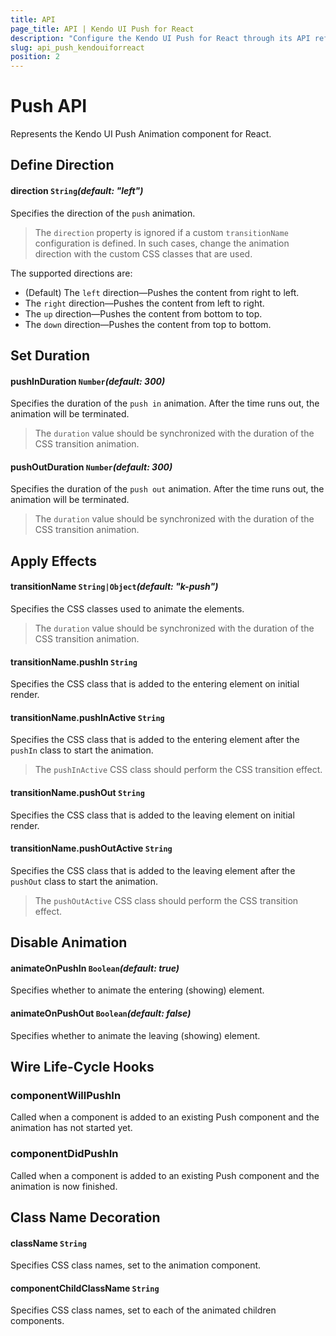 ```yaml
---
title: API
page_title: API | Kendo UI Push for React
description: "Configure the Kendo UI Push for React through its API reference."
slug: api_push_kendouiforreact
position: 2
---
```


# Push API

Represents the Kendo UI Push Animation component for React.

## Define Direction

#### direction `String`*(default: "left")*

Specifies the direction of the `push` animation.

> The `direction` property is ignored if a custom `transitionName` configuration is defined. In such cases, change the animation direction with the custom CSS classes that are used.

The supported directions are:
- (Default) The `left` direction&mdash;Pushes the content from right to left.
- The `right` direction&mdash;Pushes the content from left to right.
- The `up` direction&mdash;Pushes the content from bottom to top.
- The `down` direction&mdash;Pushes the content from top to bottom.

## Set Duration

#### pushInDuration `Number`*(default: 300)*

Specifies the duration of the `push in` animation. After the time runs out, the animation will be terminated.

> The `duration` value should be synchronized with the duration of the CSS transition animation.

#### pushOutDuration `Number`*(default: 300)*

Specifies the duration of the `push out` animation. After the time runs out, the animation will be terminated.

> The `duration` value should be synchronized with the duration of the CSS transition animation.

## Apply Effects

#### transitionName `String|Object`*(default: "k-push")*

Specifies the CSS classes used to animate the elements.

> The `duration` value should be synchronized with the duration of the CSS transition animation.

#### transitionName.pushIn `String`

Specifies the CSS class that is added to the entering element on initial render.

#### transitionName.pushInActive `String`

Specifies the CSS class that is added to the entering element after the `pushIn` class to start the animation.

> The `pushInActive` CSS class should perform the CSS transition effect.

#### transitionName.pushOut `String`

Specifies the CSS class that is added to the leaving element on initial render.

#### transitionName.pushOutActive `String`

Specifies the CSS class that is added to the leaving element after the `pushOut` class to start the animation.

> The `pushOutActive` CSS class should perform the CSS transition effect.

## Disable Animation

#### animateOnPushIn `Boolean`*(default: true)*

Specifies whether to animate the entering (showing) element.

#### animateOnPushOut `Boolean`*(default: false)*

Specifies whether to animate the leaving (showing) element.

## Wire Life-Cycle Hooks

### componentWillPushIn

Called when a component is added to an existing Push component and the animation has not started yet.

### componentDidPushIn

Called when a component is added to an existing Push component and the animation is now finished.

## Class Name Decoration

#### className `String`

Specifies CSS class names, set to the animation component.

#### componentChildClassName `String`

Specifies CSS class names, set to each of the animated children components.
